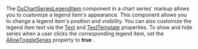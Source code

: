 The [DxChartSeriesLegendItem](https://docs.devexpress.com/Blazor/DevExpress.Blazor.DxChartSeriesLegendItem) component in a chart series' markup allows you to customize a legend item's appearance. This component allows you to change a legend item's position and visibility. You can also customize the legend item text via the [Text](https://docs.devexpress.com/Blazor/DevExpress.Blazor.DxChartSeriesLegendItem.Text) and [TextTemplate](https://docs.devexpress.com/Blazor/DevExpress.Blazor.DxChartSeriesLegendItem.TextTemplate) properties. To show and hide series when a user clicks the corresponding legend item, set the [AllowToggleSeries](https://docs.devexpress.com/Blazor/DevExpress.Blazor.DxChartLegend.AllowToggleSeries) property to **true** .
